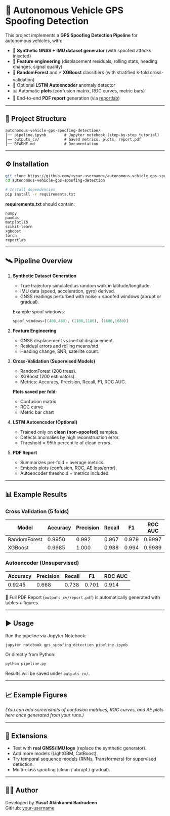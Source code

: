 # 🚗 Autonomous Vehicle GPS Spoofing Detection

This project implements a **GPS Spoofing Detection Pipeline** for autonomous vehicles, with:

- 📡 **Synthetic GNSS + IMU dataset generator** (with spoofed attacks injected)
- 🔬 **Feature engineering** (displacement residuals, rolling stats, heading changes, signal quality)
- 🌲 **RandomForest** and ⚡ **XGBoost** classifiers (with stratified k-fold cross-validation)
- 🧠 Optional **LSTM Autoencoder** anomaly detector
- 📊 Automatic **plots** (confusion matrix, ROC curves, metric bars)
- 📑 End-to-end **PDF report** generation (via [reportlab](https://www.reportlab.com/))

---

## 📂 Project Structure

```
autonomous-vehicle-gps-spoofing-detection/
│── pipeline.ipynb        # Jupyter notebook (step-by-step tutorial)
│── outputs_cv/           # Saved metrics, plots, report.pdf
│── README.md             # Documentation
```

---

## ⚙️ Installation

```bash
git clone https://github.com/<your-username>/autonomous-vehicle-gps-spoofing-detection.git
cd autonomous-vehicle-gps-spoofing-detection

# Install dependencies
pip install -r requirements.txt
```

**requirements.txt** should contain:
```
numpy
pandas
matplotlib
scikit-learn
xgboost
torch
reportlab
```

---

## 🛰️ Pipeline Overview

1. **Synthetic Dataset Generation**  
   - True trajectory simulated as random walk in latitude/longitude.  
   - IMU data (speed, acceleration, gyro) derived.  
   - GNSS readings perturbed with noise + spoofed windows (abrupt or gradual).  

   Example spoof windows:
   ```python
   spoof_windows=[(400,480), (1100,1180), (1600,1680)]
   ```

2. **Feature Engineering**  
   - GNSS displacement vs inertial displacement.  
   - Residual errors and rolling means/std.  
   - Heading change, SNR, satellite count.  

3. **Cross-Validation (Supervised Models)**  
   - RandomForest (200 trees).  
   - XGBoost (200 estimators).  
   - Metrics: Accuracy, Precision, Recall, F1, ROC AUC.  

   **Plots saved per fold**:
   - Confusion matrix  
   - ROC curve  
   - Metric bar chart  

4. **LSTM Autoencoder (Optional)**  
   - Trained only on **clean (non-spoofed)** samples.  
   - Detects anomalies by high reconstruction error.  
   - Threshold = 95th percentile of clean errors.  

5. **PDF Report**  
   - Summarizes per-fold + average metrics.  
   - Embeds plots (confusion, ROC, AE loss/error).  
   - Autoencoder threshold + metrics included.  

---

## 📊 Example Results

### Cross Validation (5 folds)

| Model         | Accuracy | Precision | Recall | F1   | ROC AUC |
|---------------|----------|-----------|--------|------|---------|
| RandomForest  | 0.9950   | 0.992     | 0.967  | 0.979| 0.9997  |
| XGBoost       | 0.9985   | 1.000     | 0.988  | 0.994| 0.9989  |

### Autoencoder (Unsupervised)

| Accuracy | Precision | Recall | F1   | ROC AUC |
|----------|-----------|--------|------|---------|
| 0.9245   | 0.668     | 0.738  | 0.701| 0.914   |

📑 Full PDF Report (`outputs_cv/report.pdf`) is automatically generated with tables + figures.

---

## ▶️ Usage

Run the pipeline via Jupyter Notebook:

```bash
jupyter notebook gps_spoofing_detection_pipeline.ipynb
```

Or directly from Python:

```bash
python pipeline.py
```

Results will be saved under `outputs_cv/`.

---

## 📈 Example Figures

*(You can add screenshots of confusion matrices, ROC curves, and AE plots here once generated from your runs.)*

---

## 🔮 Extensions

- Test with **real GNSS/IMU logs** (replace the synthetic generator).  
- Add more models (LightGBM, CatBoost).  
- Try temporal sequence models (RNNs, Transformers) for supervised detection.  
- Multi-class spoofing (clean / abrupt / gradual).  

---

## 🧑‍💻 Author

Developed by **Yusuf Akinkunmi Badrudeen**  
GitHub: [your-username](https://github.com/your-username)

